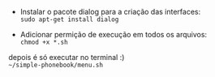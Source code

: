 * Instalar o pacote dialog para a criação das interfaces:\
``sudo apt-get install dialog``

* Adicionar permição de execução em todos os arquivos:\
``chmod +x *.sh``

depois é só executar no terminal :)\
``~/simple-phonebook/menu.sh``
